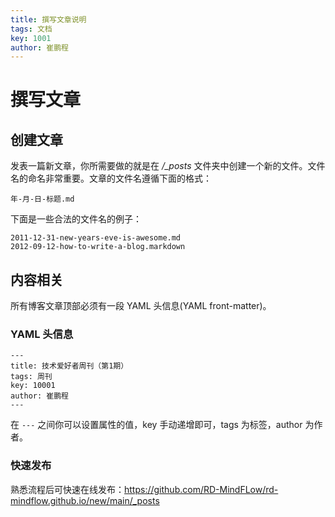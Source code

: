 ```yaml
---
title: 撰写文章说明
tags: 文档
key: 1001
author: 崔鹏程
---
```

# 撰写文章

## 创建文章

发表一篇新文章，你所需要做的就是在 */_posts* 文件夹中创建一个新的文件。文件名的命名非常重要。文章的文件名遵循下面的格式：

    年-月-日-标题.md

下面是一些合法的文件名的例子：

    2011-12-31-new-years-eve-is-awesome.md
    2012-09-12-how-to-write-a-blog.markdown

## 内容相关

所有博客文章顶部必须有一段 YAML 头信息(YAML front-matter)。

### YAML 头信息

    ---
    title: 技术爱好者周刊（第1期）
    tags: 周刊
    key: 10001
    author: 崔鹏程
    ---

在 `---` 之间你可以设置属性的值，key 手动递增即可，tags 为标签，author 为作者。

### 快速发布
熟悉流程后可快速在线发布：https://github.com/RD-MindFLow/rd-mindflow.github.io/new/main/_posts